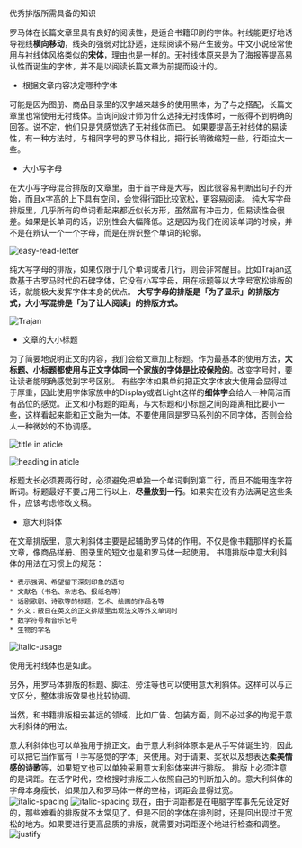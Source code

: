 优秀排版所需具备的知识

罗马体在长篇文章里具有良好的阅读性，是适合书籍印刷的字体。衬线能更好地诱导视线**横向移动**，线条的强弱对比舒适，连续阅读不易产生疲劳。中文小说经常使用与衬线体风格类似的**宋体**，理由也是一样的。无衬线体原来是为了海报等提高易认性而诞生的字体，并不是以阅读长篇文章为前提而设计的。

* 根据文章内容决定哪种字体

可能是因为图册、商品目录里的汉字越来越多的使用黑体，为了与之搭配，长篇文章里也常使用无衬线体。当询问设计师为什么选择无衬线体时，一般得不到明确的回答。说不定，他们只是凭感觉选了无衬线体而已。
如果要提高无衬线体的易读性，有一种方法时，与相同字号的罗马体相比，把行长稍微缩短一些，行距拉大一些。

* 大小写字母

在大小写字母混合排版的文章里，由于首字母是大写，因此很容易判断出句子的开始，而且x字高的上下具有空间，会觉得行距比较宽松，更容易阅读。
纯大写字母排版里，几乎所有的单词看起来都近似长方形，虽然富有冲击力，但易读性会很差。如果是长单词的话，识别性会大幅降低。这是因为我们在阅读单词的时候，并不是在辨认一个一个字母，而是在辨识整个单词的轮廓。

![easy-read-letter](images/easy-read-letter.jpg)

纯大写字母的排版，如果仅限于几个单词或者几行，则会非常醒目。比如Trajan这款基于古罗马时代的石碑字体，它没有小写字母，用在标题等以大字号宽松排版的话，就能极大发挥字体本身的优点。
**大写字母的排版是「为了显示」的排版方式，大小写混排是「为了让人阅读」的排版方式。**

![Trajan](images/capital-typo.jpg)

* 文章的大小标题

为了简要地说明正文的内容，我们会给文章加上标题。作为最基本的使用方法，**大标题、小标题都使用与正文字体同一个家族的字体是比较保险的**。改变字号时，要让读者能明确感觉到字号区别。
有些字体如果单纯把正文字体放大使用会显得过于厚重，因此使用字体家族中的Display或者Light这样的**细体字**会给人一种简洁而有品位的感觉。正文和小标题的距离，与大标题和小标题之间的距离相比要小一些，这样看起来能和正文融为一体。不要使用同是罗马系列的不同字体，否则会给人一种微妙的不协调感。

![title in aticle](images/title-setting.jpg)

![heading in aticle](images/heading.jpg)

标题太长必须要两行时，必须避免把单独一个单词剩到第二行，而且不能用连字符断词。标题最好不要占用三行以上，**尽量放到一行**。如果实在没有办法满足这些条件，应该考虑修改文稿。

* 意大利斜体

在文章排版里，意大利斜体主要是起辅助罗马体的作用。不仅是像书籍那样的长篇文章，像商品样册、图录里的短文也是和罗马体一起使用。
书籍排版中意大利斜体的用法在习惯上的规范：
	
	* 表示强调、希望留下深刻印象的语句
	* 文献名（书名、杂志名、报纸名等）
	* 话剧歌剧、诗歌等的标题，艺术、绘画的作品名等
	* 外文：蔽日在英文的正文排版里出现法文等外文单词时
	* 数学符号和音乐记号
	* 生物的学名

![italic-usage](images/italic-usage.jpg)

使用无衬线体也是如此。

另外，用罗马体排版的标题、脚注、旁注等也可以使用意大利斜体。这样可以与正文区分，整体排版效果也比较协调。

当然，和书籍排版相去甚远的领域，比如广告、包装方面，则不必过多的拘泥于意大利斜体的用法。

意大利斜体也可以单独用于排正文。由于意大利斜体原本是从手写体诞生的，因此可以把它当作富有「手写感觉的字体」来使用。对于请柬、奖状以及想表达**柔美情感的诗歌**等，如果短文也可以单独采用意大利斜体来进行排版。
排版上必须注意的是词距。在活字时代，空格搜时排版工人依照自己的判断加入的。意大利斜体的字母本身瘦长，如果加入和罗马体一样的空格，词距会显得过宽。
![italic-spacing](images/italic_spacing.jpg)
![italic-spacing](images/word-spacing.jpg)
现在，由于词距都是在电脑字库事先先设定好的，那些难看的排版就不太常见了。但是不同的字体在排列时，还是回出现过于宽松的地方。如果要进行更高品质的排版，就需要对词距逐个地进行检查和调整。
![justify](images/justify.jpg)

